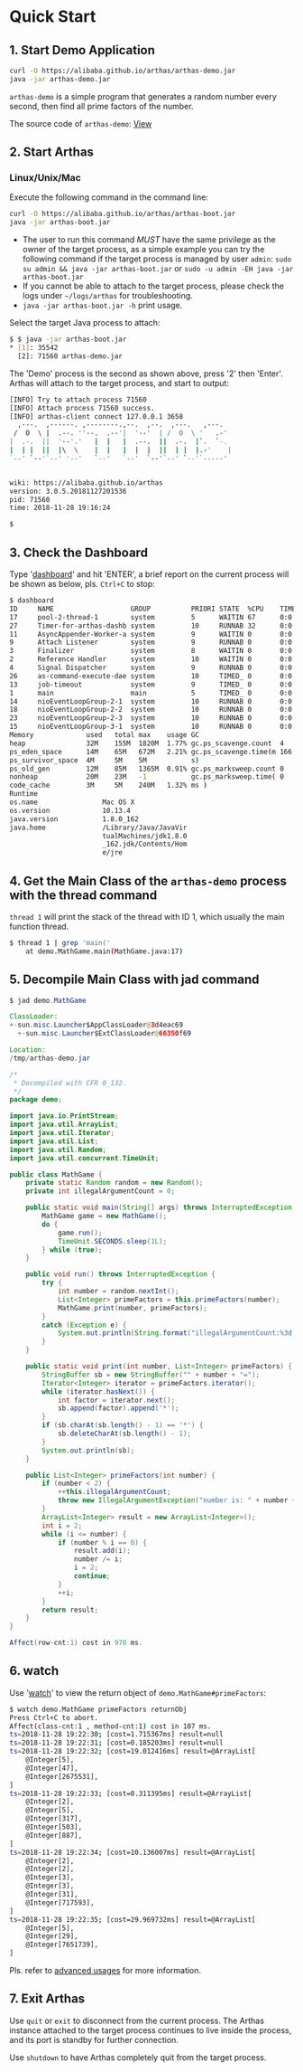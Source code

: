Quick Start
===========

## 1. Start Demo Application

```bash
curl -O https://alibaba.github.io/arthas/arthas-demo.jar
java -jar arthas-demo.jar
```

`arthas-demo` is a simple program that generates a random number every second, then find all prime factors of the number.

The source code of `arthas-demo`: [View](https://github.com/alibaba/arthas/blob/master/demo/src/main/java/demo/MathGame.java)

## 2. Start Arthas

### Linux/Unix/Mac

Execute the following command in the command line:

```bash
curl -O https://alibaba.github.io/arthas/arthas-boot.jar
java -jar arthas-boot.jar
```

* The user to run this command *MUST* have the same privilege as the owner of the target process, as a simple example you can try the following command if the target process is managed by user `admin`: `sudo su admin && java -jar arthas-boot.jar` or `sudo -u admin -EH java -jar arthas-boot.jar`
* If you cannot be able to attach to the target process, please check the logs under `~/logs/arthas` for troubleshooting.
* `java -jar arthas-boot.jar -h` print usage.

Select the target Java process to attach:

```bash
$ $ java -jar arthas-boot.jar
* [1]: 35542
  [2]: 71560 arthas-demo.jar
```

The 'Demo' process is the second as shown above, press '2' then 'Enter'. Arthas will attach to the target process, and start to output:

```bash
[INFO] Try to attach process 71560
[INFO] Attach process 71560 success.
[INFO] arthas-client connect 127.0.0.1 3658
  ,---.  ,------. ,--------.,--.  ,--.  ,---.   ,---.
 /  O  \ |  .--. ''--.  .--'|  '--'  | /  O  \ '   .-'
|  .-.  ||  '--'.'   |  |   |  .--.  ||  .-.  |`.  `-.
|  | |  ||  |\  \    |  |   |  |  |  ||  | |  |.-'    |
`--' `--'`--' '--'   `--'   `--'  `--'`--' `--'`-----'


wiki: https://alibaba.github.io/arthas
version: 3.0.5.20181127201536
pid: 71560
time: 2018-11-28 19:16:24

$
```

## 3. Check the Dashboard

Type '[dashboard](dashboard.md)' and hit 'ENTER', a brief report on the current process will be shown as below, pls. `Ctrl+C` to stop:

```bash
$ dashboard
ID     NAME                   GROUP          PRIORI STATE  %CPU    TIME   INTERRU DAEMON
17     pool-2-thread-1        system         5      WAITIN 67      0:0    false   false
27     Timer-for-arthas-dashb system         10     RUNNAB 32      0:0    false   true
11     AsyncAppender-Worker-a system         9      WAITIN 0       0:0    false   true
9      Attach Listener        system         9      RUNNAB 0       0:0    false   true
3      Finalizer              system         8      WAITIN 0       0:0    false   true
2      Reference Handler      system         10     WAITIN 0       0:0    false   true
4      Signal Dispatcher      system         9      RUNNAB 0       0:0    false   true
26     as-command-execute-dae system         10     TIMED_ 0       0:0    false   true
13     job-timeout            system         9      TIMED_ 0       0:0    false   true
1      main                   main           5      TIMED_ 0       0:0    false   false
14     nioEventLoopGroup-2-1  system         10     RUNNAB 0       0:0    false   false
18     nioEventLoopGroup-2-2  system         10     RUNNAB 0       0:0    false   false
23     nioEventLoopGroup-2-3  system         10     RUNNAB 0       0:0    false   false
15     nioEventLoopGroup-3-1  system         10     RUNNAB 0       0:0    false   false
Memory             used   total max    usage GC
heap               32M    155M  1820M  1.77% gc.ps_scavenge.count  4
ps_eden_space      14M    65M   672M   2.21% gc.ps_scavenge.time(m 166
ps_survivor_space  4M     5M    5M           s)
ps_old_gen         12M    85M   1365M  0.91% gc.ps_marksweep.count 0
nonheap            20M    23M   -1           gc.ps_marksweep.time( 0
code_cache         3M     5M    240M   1.32% ms )
Runtime
os.name                Mac OS X
os.version             10.13.4
java.version           1.8.0_162
java.home              /Library/Java/JavaVir
                       tualMachines/jdk1.8.0
                       _162.jdk/Contents/Hom
                       e/jre
```

## 4. Get the Main Class of the `arthas-demo` process with the thread command

`thread 1` will print the stack of the thread with ID 1, which usually the main function thread.

```bash
$ thread 1 | grep 'main('
    at demo.MathGame.main(MathGame.java:17)
```

## 5. Decompile Main Class with jad command

```java
$ jad demo.MathGame

ClassLoader:
+-sun.misc.Launcher$AppClassLoader@3d4eac69
  +-sun.misc.Launcher$ExtClassLoader@66350f69

Location:
/tmp/arthas-demo.jar

/*
 * Decompiled with CFR 0_132.
 */
package demo;

import java.io.PrintStream;
import java.util.ArrayList;
import java.util.Iterator;
import java.util.List;
import java.util.Random;
import java.util.concurrent.TimeUnit;

public class MathGame {
    private static Random random = new Random();
    private int illegalArgumentCount = 0;

    public static void main(String[] args) throws InterruptedException {
        MathGame game = new MathGame();
        do {
            game.run();
            TimeUnit.SECONDS.sleep(1L);
        } while (true);
    }

    public void run() throws InterruptedException {
        try {
            int number = random.nextInt();
            List<Integer> primeFactors = this.primeFactors(number);
            MathGame.print(number, primeFactors);
        }
        catch (Exception e) {
            System.out.println(String.format("illegalArgumentCount:%3d, ", this.illegalArgumentCount) + e.getMessage());
        }
    }

    public static void print(int number, List<Integer> primeFactors) {
        StringBuffer sb = new StringBuffer("" + number + "=");
        Iterator<Integer> iterator = primeFactors.iterator();
        while (iterator.hasNext()) {
            int factor = iterator.next();
            sb.append(factor).append('*');
        }
        if (sb.charAt(sb.length() - 1) == '*') {
            sb.deleteCharAt(sb.length() - 1);
        }
        System.out.println(sb);
    }

    public List<Integer> primeFactors(int number) {
        if (number < 2) {
            ++this.illegalArgumentCount;
            throw new IllegalArgumentException("number is: " + number + ", need >= 2");
        }
        ArrayList<Integer> result = new ArrayList<Integer>();
        int i = 2;
        while (i <= number) {
            if (number % i == 0) {
                result.add(i);
                number /= i;
                i = 2;
                continue;
            }
            ++i;
        }
        return result;
    }
}

Affect(row-cnt:1) cost in 970 ms.
```

## 6. watch

Use '[watch](watch.md)' to view the return object of `demo.MathGame#primeFactors`:

```bash
$ watch demo.MathGame primeFactors returnObj
Press Ctrl+C to abort.
Affect(class-cnt:1 , method-cnt:1) cost in 107 ms.
ts=2018-11-28 19:22:30; [cost=1.715367ms] result=null
ts=2018-11-28 19:22:31; [cost=0.185203ms] result=null
ts=2018-11-28 19:22:32; [cost=19.012416ms] result=@ArrayList[
    @Integer[5],
    @Integer[47],
    @Integer[2675531],
]
ts=2018-11-28 19:22:33; [cost=0.311395ms] result=@ArrayList[
    @Integer[2],
    @Integer[5],
    @Integer[317],
    @Integer[503],
    @Integer[887],
]
ts=2018-11-28 19:22:34; [cost=10.136007ms] result=@ArrayList[
    @Integer[2],
    @Integer[2],
    @Integer[3],
    @Integer[3],
    @Integer[31],
    @Integer[717593],
]
ts=2018-11-28 19:22:35; [cost=29.969732ms] result=@ArrayList[
    @Integer[5],
    @Integer[29],
    @Integer[7651739],
]
```

Pls. refer to [advanced usages](advanced-use.md) for more information.

## 7. Exit Arthas

Use `quit` or `exit` to disconnect from the current process. The Arthas instance attached to the target process continues to live inside the process, and its port is standby for further connection.

Use `shutdown` to have Arthas completely quit from the target process.
